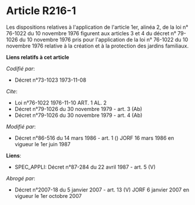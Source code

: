 # Article R216-1

Les dispositions relatives à l'application de l'article 1er, alinéa 2, de la loi n° 76-1022 du 10 novembre 1976 figurent aux
articles 3 et 4 du décret n° 79-1026 du 10 novembre 1976 pris pour l'application de la loi n° 76-1022 du 10 novembre 1976
relative à la création et à la protection des jardins familiaux.

**Liens relatifs à cet article**

_Codifié par_:

  - Décret n°73-1023 1973-11-08

_Cite_:

  - Loi n°76-1022 1976-11-10 ART. 1 AL. 2
  - Décret n°79-1026 du 30 novembre 1979 - art. 3 (Ab)
  - Décret n°79-1026 du 30 novembre 1979 - art. 4 (Ab)

_Modifié par_:

  - Décret n°86-516 du 14 mars 1986 - art. 1 () JORF 16 mars 1986 en vigueur le 1er juin 1987

**Liens**:

  - SPEC_APPLI: Décret n°87-284 du 22 avril 1987 - art. 5 (V)

_Abrogé par_:

  - Décret n°2007-18 du 5 janvier 2007 - art. 13 (V) JORF 6 janvier 2007 en vigueur le 1er octobre 2007
